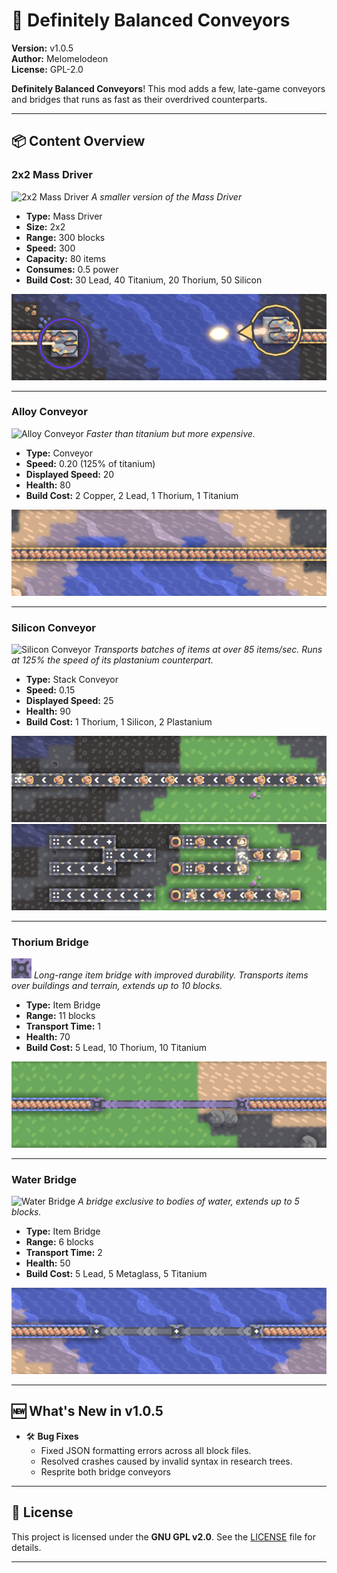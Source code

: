 
# 🚚 Definitely Balanced Conveyors

**Version:** v1.0.5  
**Author:** Melomelodeon    
**License:** GPL-2.0

**Definitely Balanced Conveyors**! This mod adds a few, late-game conveyors and bridges that runs as fast as their overdrived counterparts.

---

## 📦 **Content Overview**

### 2x2 Mass Driver
![2x2 Mass Driver](sprites/blocks/distribution/2x2-mass-driver.png)
*A smaller version of the Mass Driver*

- **Type:** Mass Driver
- **Size:** 2x2
- **Range:** 300 blocks
- **Speed:** 300
- **Capacity:** 80 items
- **Consumes:** 0.5 power
- **Build Cost:** 30 Lead, 40 Titanium, 20 Thorium, 50 Silicon

![2x2 Mass Driver](preview/2x2%20Mass%20Driver.png)

---


### Alloy Conveyor
![Alloy Conveyor](sprites/blocks/distribution/conveyors/fstr-titanium-conveyor.png)
*Faster than titanium but more expensive.*

- **Type:** Conveyor
- **Speed:** 0.20 (125% of titanium)
- **Displayed Speed:** 20
- **Health:** 80
- **Build Cost:** 2 Copper, 2 Lead, 1 Thorium, 1 Titanium

![Alloy Conveyor](preview/Alloy%20Conveyor.png)

---


### Silicon Conveyor
![Silicon Conveyor](sprites/blocks/distribution/conveyors/fstr-pc.png)
*Transports batches of items at over 85 items/sec. Runs at 125% the speed of its plastanium counterpart.*

- **Type:** Stack Conveyor
- **Speed:** 0.15
- **Displayed Speed:** 25
- **Health:** 90
- **Build Cost:** 1 Thorium, 1 Silicon, 2 Plastanium

![Silicon Conveyor](preview/Silicon%20Conveyor.png)
![Silicon Conveyor](preview/Silicon%20Conveyor%20II.png)

---


### Thorium Bridge
![Thorium Bridge](sprites/blocks/distribution/lngr-bridge.png)
*Long-range item bridge with improved durability. Transports items over buildings and terrain, extends up to 10 blocks.*

- **Type:** Item Bridge
- **Range:** 11 blocks
- **Transport Time:** 1
- **Health:** 70
- **Build Cost:** 5 Lead, 10 Thorium, 10 Titanium

![Thorium Bridge](preview/Thorium%20Bridge.png)

---


### Water Bridge
![Water Bridge](sprites/blocks/distribution/bridge.png)
*A bridge exclusive to bodies of water, extends up to 5 blocks.*

- **Type:** Item Bridge
- **Range:** 6 blocks
- **Transport Time:** 2
- **Health:** 50
- **Build Cost:** 5 Lead, 5 Metaglass, 5 Titanium

![Water Bridge](preview/Bridge.png)

---

## 🆕 What's New in v1.0.5

- 🛠️ **Bug Fixes**
  - Fixed JSON formatting errors across all block files.
  - Resolved crashes caused by invalid syntax in research trees.
  - Resprite both bridge conveyors

---

## 📜 License

This project is licensed under the **GNU GPL v2.0**. See the [LICENSE](LICENSE) file for details.

---

